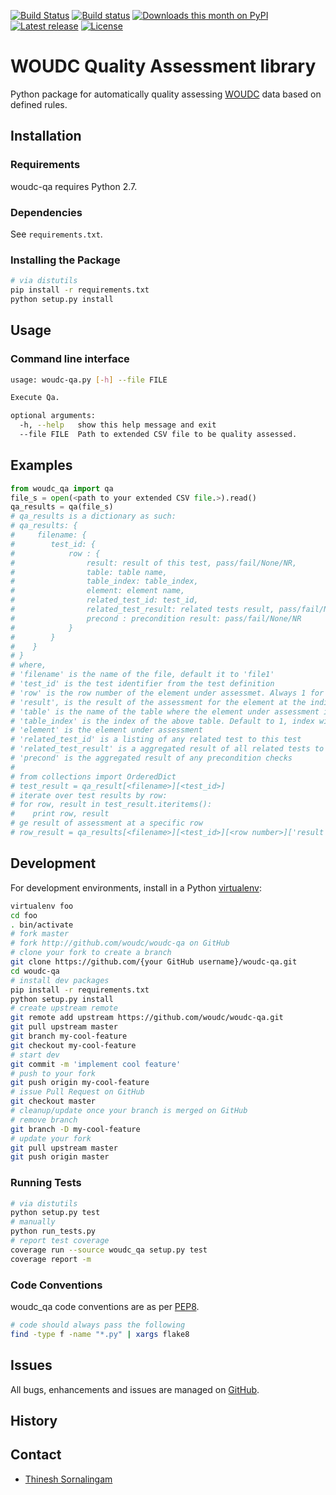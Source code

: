 [![Build Status](https://travis-ci.org/woudc/woudc-qa.png?branch=master)](https://travis-ci.org/woudc/woudc-qa)
[![Build status](https://ci.appveyor.com/api/projects/status/02koln2pe4ap5kvd/branch/master?svg=true)](https://ci.appveyor.com/project/tomkralidis/woudc-qa)
[![Downloads this month on PyPI](https://img.shields.io/pypi/dm/woudc-qa.svg)](http://pypi.python.org/pypi/woudc-qa)
[![Latest release](https://img.shields.io/pypi/v/woudc-qa.svg)](http://pypi.python.org/pypi/woudc-qa)
[![License](https://img.shields.io/github/license/woudc/woudc-qa.svg)](https://github.com/woudc/woudc-qa)

# WOUDC Quality Assessment library

Python package for automatically quality assessing [WOUDC](http://woudc.org) data based on defined rules.

## Installation

### Requirements

woudc-qa requires Python 2.7.

### Dependencies

See `requirements.txt`.

### Installing the Package

```bash
# via distutils
pip install -r requirements.txt
python setup.py install
```

## Usage

### Command line interface
```bash
usage: woudc-qa.py [-h] --file FILE

Execute Qa.

optional arguments:
  -h, --help   show this help message and exit
  --file FILE  Path to extended CSV file to be quality assessed.
```

## Examples
```python
from woudc_qa import qa
file_s = open(<path to your extended CSV file.>).read()
qa_results = qa(file_s)
# qa_results is a dictionary as such:
# qa_results: {
#     filename: {
#        test_id: {
#            row : {
#                result: result of this test, pass/fail/None/NR,
#                table: table name,
#                table_index: table_index,
#                element: element name,
#                related_test_id: test_id,
#                related_test_result: related tests result, pass/fail/None/NR
#                precond : precondition result: pass/fail/None/NR
#            }
#        }
#    }
# }
# where,
# 'filename' is the name of the file, default it to 'file1'
# 'test_id' is the test identifier from the test definition
# 'row' is the row number of the element under assessmet. Always 1 for non profile/payload element
# 'result', is the result of the assessment for the element at the indicated row for the given test
# 'table' is the name of the table where the element under assessment is found
# 'table_index' is the index of the above table. Default to 1, index will be incremented by 1 to handle multicipity
# 'element' is the element under assessment
# 'related_test_id' is a listing of any related test to this test
# 'related_test_result' is a aggregated result of all related tests to this test
# 'precond' is the aggregated result of any precondition checks
#
# from collections import OrderedDict
# test_result = qa_result[<filename>][<test_id>]
# iterate over test results by row:
# for row, result in test_result.iteritems():
#    print row, result
# ge result of assessment at a specific row
# row_result = qa_results[<filename>][<test_id>][<row number>]['result']

```


## Development

For development environments, install
in a Python [virtualenv](http://virtualenv.org):

```bash
virtualenv foo
cd foo
. bin/activate
# fork master
# fork http://github.com/woudc/woudc-qa on GitHub
# clone your fork to create a branch
git clone https://github.com/{your GitHub username}/woudc-qa.git
cd woudc-qa
# install dev packages
pip install -r requirements.txt
python setup.py install
# create upstream remote
git remote add upstream https://github.com/woudc/woudc-qa.git
git pull upstream master
git branch my-cool-feature
git checkout my-cool-feature
# start dev
git commit -m 'implement cool feature'
# push to your fork
git push origin my-cool-feature
# issue Pull Request on GitHub
git checkout master
# cleanup/update once your branch is merged on GitHub
# remove branch
git branch -D my-cool-feature
# update your fork
git pull upstream master
git push origin master
```

### Running Tests

```bash
# via distutils
python setup.py test
# manually
python run_tests.py
# report test coverage
coverage run --source woudc_qa setup.py test
coverage report -m
```

### Code Conventions

woudc_qa code conventions are as per
[PEP8](https://www.python.org/dev/peps/pep-0008).

```bash
# code should always pass the following
find -type f -name "*.py" | xargs flake8
```

## Issues

All bugs, enhancements and issues are managed on
[GitHub](https://github.com/woudc/woudc-qa/issues).

## History

## Contact

* [Thinesh Sornalingam](http://geds20-sage20.ssc-spc.gc.ca/en/GEDS20/?pgid=015&dn=CN%3Dthinesh.sornalingam%40canada.ca%2COU%3DDAT-GES%2COU%3DMON-STR%2COU%3DMON-DIR%2COU%3DMSCB-DGSMC%2COU%3DDMO-CSM%2COU%3DEC-EC%2CO%3DGC%2CC%3DCA)
